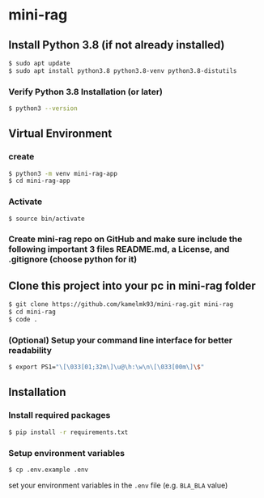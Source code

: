 # mini-rag

## Install Python 3.8 (if not already installed)
```bash
$ sudo apt update
$ sudo apt install python3.8 python3.8-venv python3.8-distutils
```

### Verify Python 3.8 Installation (or later)
```bash
$ python3 --version
```

## Virtual Environment
### create
```bash
$ python3 -m venv mini-rag-app
$ cd mini-rag-app
```
### Activate
```bash
$ source bin/activate
```
### Create mini-rag repo on GitHub and make sure include the following important 3 files README.md, a License, and .gitignore (choose python for it)

## Clone this project into your pc in mini-rag folder
```bash
$ git clone https://github.com/kamelmk93/mini-rag.git mini-rag
$ cd mini-rag
$ code .
```
### (Optional) Setup your command line interface for better readability

```bash
$ export PS1="\[\033[01;32m\]\u@\h:\w\n\[\033[00m\]\$"
```

## Installation


### Install required packages

```bash
$ pip install -r requirements.txt
```

### Setup environment variables

```bash
$ cp .env.example .env
```

set your environment variables in the `.env` file (e.g. `BLA_BLA` value)
